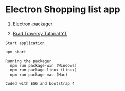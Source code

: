 # Electron Shopping list app

1.  [Electron-packager](https://www.christianengvall.se/electron-packager-tutorial/)

2.  [Brad Traversy Tutorial YT](https://www.youtube.com/watch?v=kN1Czs0m1SU)

```
Start application

npm start
```

```
Running the packager
  npm run package-win (Windows)
  npm run package-linux (Linux)
  npm run package-mac (Mac)
```

```
Coded with ES6 and bootstrap 4
```
